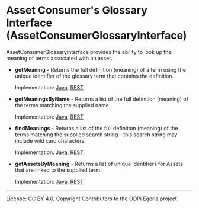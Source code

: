 <!-- SPDX-License-Identifier: CC-BY-4.0 -->
<!-- Copyright Contributors to the ODPi Egeria project. -->

# Asset Consumer's Glossary Interface (AssetConsumerGlossaryInterface)

AssetConsumerGlossaryInterface provides the ability to look up the
meaning of terms associated with an asset.

* **getMeaning** - Returns the full definition (meaning) of a term using the unique identifier of the glossary term
that contains the definition.

  Implementation: 
  [Java](../../../asset-consumer-client/docs/user/java-client/get-meaning-with-java.md),
  [REST](../../../asset-consumer-server/docs/user/get-meaning-with-rest.md)

* **getMeaningsByName** - Returns a list of the full definition (meaning) of the terms matching the supplied name.

  Implementation: 
  [Java](../../../asset-consumer-client/docs/user/java-client/get-meaning-by-name-with-java.md),
  [REST](../../../asset-consumer-server/docs/user/get-meaning-by-name-with-rest.md)
           
* **findMeanings** - Returns a list of the full definition (meaning) of the terms matching the supplied search string - this search string may include wild card characters.

  Implementation: 
  [Java](../../../asset-consumer-client/docs/user/java-client/find-meanings-with-java.md),
  [REST](../../../asset-consumer-server/docs/user/find-meanings-with-rest.md)
           
* **getAssetsByMeaning** - Returns a list of unique identifiers for Assets that are linked to the supplied term.

  Implementation: 
  [Java](../../../asset-consumer-client/docs/user/java-client/get-assets-by-meaning-with-java.md),
  [REST](../../../asset-consumer-server/docs/user/get-assets-by-meaning-with-rest.md)
           

----
License: [CC BY 4.0](https://creativecommons.org/licenses/by/4.0/),
Copyright Contributors to the ODPi Egeria project.